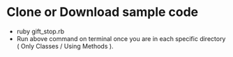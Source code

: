 # Clone or Download sample code

- ruby gift_stop.rb
- Run above command on terminal once you are in each specific directory ( Only Classes / Using Methods ).

